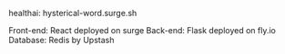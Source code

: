 healthai: hysterical-word.surge.sh

Front-end: React deployed on surge
Back-end: Flask deployed on fly.io
Database: Redis by Upstash

